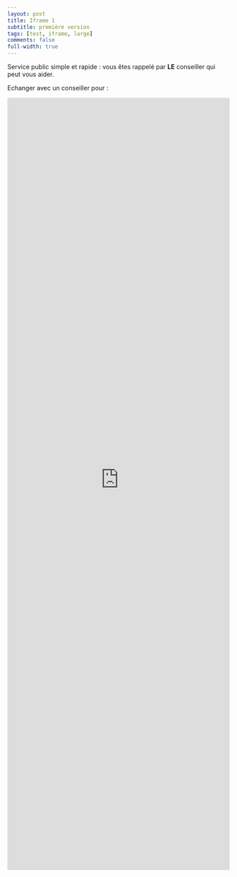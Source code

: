 ```yaml
---
layout: post
title: Iframe 1
subtitle: première version
tags: [test, iframe, large]
comments: false
full-width: true
---
```


Service public simple et rapide : vous êtes rappelé par **LE** conseiller qui peut vous aider.


Echanger avec un conseiller pour :

<iframe src="https://reso-staging.osc-fr1.scalingo.io/aide-entreprise/iframe-test-1" width="100%" height="1750px" frameborder="0"></iframe>
